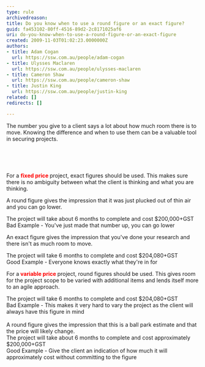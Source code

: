 ```yaml
---
type: rule
archivedreason: 
title: Do you know when to use a round figure or an exact figure?
guid: fa453102-80ff-4516-89d2-2c8171025af6
uri: do-you-know-when-to-use-a-round-figure-or-an-exact-figure
created: 2009-11-03T01:02:23.0000000Z
authors:
- title: Adam Cogan
  url: https://ssw.com.au/people/adam-cogan
- title: Ulysses Maclaren
  url: https://ssw.com.au/people/ulysses-maclaren
- title: Cameron Shaw
  url: https://ssw.com.au/people/cameron-shaw
- title: Justin King
  url: https://ssw.com.au/people/justin-king
related: []
redirects: []

---
```



The number you give to a client says a lot about how much room there is to move.&#160;Knowing the difference and when to use them can be a valuable tool in securing projects.<br>
<br>

<br><excerpt class='endintro'></excerpt><br>
<p>For a 
<span style="color&#58;#ff0000;">   </span><strong><span style="color&#58;#ff0000;">fixed price</span> </strong>project, exact figures should be used. This makes sure there is no ambiguity between what the client is thinking and what you are thinking.</p><p>A round figure gives the impression that it was just plucked out of thin air and you can go lower.&#160;</p>
<font class="ms-rteCustom-GreyBox">The project will take about 6&#160;months to complete and cost $200,000+GST</font><br><font class="ms-rteCustom-FigureBad">Bad Example - You've just made that number up, you can go lower​</font>
<p> An exact figure gives the impression that you've done your research and there isn't as much room to move.</p>
<font class="ms-rteCustom-GreyBox">The project will take 6 months to complete and cost $204,080+GST</font><br><font class="ms-rteCustom-FigureGood">Good Example - Everyone knows exactly what they're in for<br> </font>
<p> For a<strong style="color&#58;#ff0000;"> <span style="color&#58;#ff0000;">variable price</span> </strong>project, round figures should be used. This gives room for the project scope to be varied with additional items and lends itself more to an agile approach.</p>
<font class="ms-rteCustom-GreyBox">The project will take ​6 months to complete and cost $204,080+GST</font><br><font class="ms-rteCustom-FigureBad">Bad Example - This makes it very hard to vary the project as the client will always have this figure in mind<br> </font> 
<br> A round figure gives the impression that this is a ball park estimate and that the price will likely change.&#160;<br><font class="ms-rteCustom-GreyBox">The project will take about 6&#160;months to complete and cost approximately $200,000+GST</font><br><font class="ms-rteCustom-FigureGood">Good Example - Give the client an indication of how much it will approximately cost without committing to the figure</font><br>


